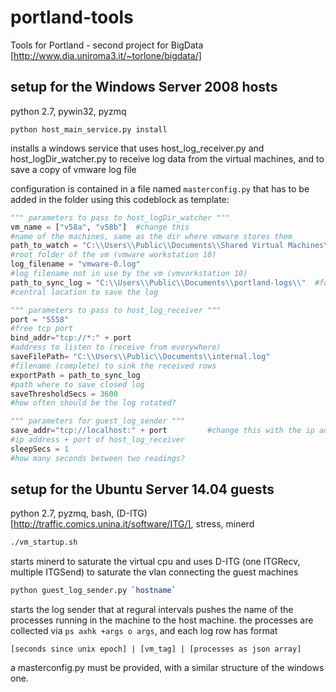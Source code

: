 portland-tools
==============
Tools for Portland - second project for BigData [http://www.dia.uniroma3.it/~torlone/bigdata/]

setup for the Windows Server 2008 hosts 
---------------------------------------
python 2.7, pywin32, pyzmq

```
python host_main_service.py install
```

installs a windows service that uses host_log_receiver.py and host_logDir_watcher.py to receive log data from the virtual machines, and to save a copy of vmware log file 

configuration is contained in a file named `masterconfig.py` that has to be added in the folder using this codeblock as template:

```python
""" parameters to pass to host_logDir_watcher """
vm_name = ["v58a", "v58b"]  #change this
#name of the machines, same as the dir where vmware stores them
path_to_watch = "C:\\Users\\Public\\Documents\\Shared Virtual Machines\\"
#root folder of the vm (vmware workstation 10)
log_filename = "vmware-0.log"
#log filename not in use by the vm (vmvorkstation 10)
path_to_sync_log = "C:\\Users\\Public\\Documents\\portland-logs\\"  #folder must exist
#central location to save the log 

""" parameters to pass to host_log_receiver """
port = "5558"
#free tcp port
bind_addr="tcp://*:" + port
#address to listen to (receive from everywhere)
saveFilePath= "C:\\Users\\Public\\Documents\\internal.log"
#filename (complete) to sink the received rows
exportPath = path_to_sync_log
#path where to save closed log
saveThresholdSecs = 3600
#how often should be the log rotated?

""" parameters for guest_log_sender """
save_addr="tcp://localhost:" + port         #change this with the ip address of the host machine
#ip address + port of host_log_receiver 
sleepSecs = 1
#how many seconds between two readings? 
```

setup for the Ubuntu Server 14.04 guests
----------------------------------------
python 2.7, pyzmq, bash, (D-ITG)[http://traffic.comics.unina.it/software/ITG/], stress, minerd

```bash
./vm_startup.sh
```
starts minerd to saturate the virtual cpu
and uses D-ITG (one ITGRecv, multiple ITGSend) to saturate the vlan connecting the guest machines

```bash
python guest_log_sender.py `hostname`
```
starts the log sender that at regural intervals pushes the name of the processes running in the machine to the host machine.
the processes are collected via `ps axhk +args o args`, and each log row has format

```
[seconds since unix epoch] | [vm_tag] | [processes as json array]
```

a masterconfig.py must be provided, with a similar structure of the windows one.
